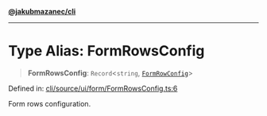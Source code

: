 [**@jakubmazanec/cli**](../README.md)

---

# Type Alias: FormRowsConfig

> **FormRowsConfig**: `Record`\<`string`, [`FormRowConfig`](FormRowConfig.md)\>

Defined in:
[cli/source/ui/form/FormRowsConfig.ts:6](https://github.com/jakubmazanec/tools/blob/f779e75b9ef98389e12e52575295bd1ef364daca/packages/cli/source/ui/form/FormRowsConfig.ts#L6)

Form rows configuration.
